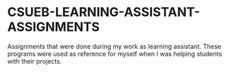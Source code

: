 # CSUEB-LEARNING-ASSISTANT-ASSIGNMENTS
Assignments that were done during my work as learning assistant. These programs were used as reference for myself when I was helping students with their projects.
